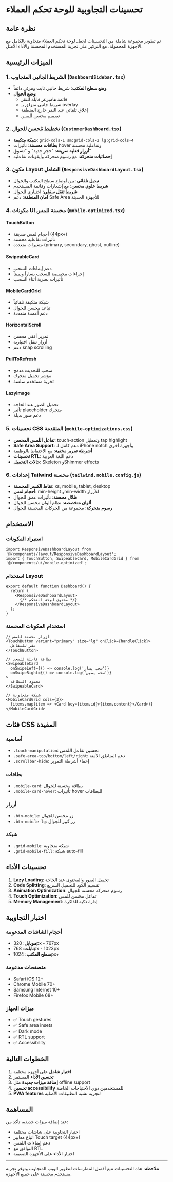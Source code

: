 # تحسينات التجاوبية للوحة تحكم العملاء

## نظرة عامة

تم تطوير مجموعة شاملة من التحسينات لجعل لوحة تحكم العملاء متجاوبة بالكامل مع الأجهزة المحمولة، مع التركيز على تجربة المستخدم المحسنة والأداء الأمثل.

## الميزات الرئيسية

### 1. الشريط الجانبي المتجاوب (`DashboardSidebar.tsx`)
- **وضع سطح المكتب**: شريط جانبي ثابت ومرئي دائماً
- **وضع الجوال**: 
  - قائمة هامبرغر قابلة للنقر
  - شريط جانبي منزلق بـ overlay
  - إغلاق تلقائي عند النقر خارج المنطقة
  - تصميم محسن للمس

### 2. تخطيط مُحسن للجوال (`CustomerDashboard.tsx`)
- **شبكة متكيفة**: `grid-cols-1 sm:grid-cols-2 lg:grid-cols-4`
- **بطاقات محسنة**: تأثيرات hover وتفاعلية محسنة
- **أزرار فعلية سريعة**: "حجز جديد" و "تسوق"
- **إحصائيات متحركة**: مع رسوم متحركة وأيقونات تفاعلية

### 3. مكون Layout الشامل (`ResponsiveDashboardLayout.tsx`)
- **تبديل تلقائي**: بين أوضاع سطح المكتب والجوال
- **شريط علوي محسن**: مع إشعارات وقائمة المستخدم
- **شريط تنقل سفلي**: اختياري للجوال
- **آمان المنطقة**: دعم Safe Area للأجهزة الحديثة

### 4. مكونات UI محسنة للمس (`mobile-optimized.tsx`)

#### TouchButton
- أحجام لمس صديقة (44px+)
- تأثيرات تفاعلية محسنة
- متغيرات متعددة (primary, secondary, ghost, outline)

#### SwipeableCard
- دعم إيماءات السحب
- إجراءات مخصصة للسحب يساراً ويميناً
- تأثيرات بصرية أثناء السحب

#### MobileCardGrid
- شبكة متكيفة تلقائياً
- تباعد محسن للجوال
- دعم أعمدة متعددة

#### HorizontalScroll
- تمرير أفقي محسن
- أزرار تنقل اختيارية
- دعم snap scrolling

#### PullToRefresh
- سحب للتحديث مدمج
- مؤشر تحميل متحرك
- تجربة مستخدم سلسة

#### LazyImage
- تحميل الصور عند الحاجة
- تأثير placeholder متحرك
- دعم صور بديلة

### 5. تحسينات CSS المتقدمة (`mobile-optimizations.css`)
- **تفاعل اللمس المحسن**: touch-action وتعطيل tap highlight
- **Safe Area Support**: دعم كامل لـ iPhone notch وأجهزة أخرى
- **أشرطة تمرير مخفية**: مع الاحتفاظ بالوظيفة
- **تحسينات RTL**: دعم اللغة العربية
- **حالات التحميل**: Skeleton وShimmer effects

### 6. إعدادات Tailwind محسنة (`tailwind.mobile.config.js`)
- **نقاط الكسر المحسنة**: xs, mobile, tablet, desktop
- **أحجام لمس**: min-height وmin-width للأزرار
- **ظلال محسنة**: تأثيرات عمق للجوال
- **ألوان متخصصة**: نظام ألوان محسن للجوال
- **رسوم متحركة**: مجموعة من الحركات المحسنة للجوال

## الاستخدام

### استيراد المكونات
```tsx
import ResponsiveDashboardLayout from '@/components/layout/ResponsiveDashboardLayout';
import { TouchButton, SwipeableCard, MobileCardGrid } from '@/components/ui/mobile-optimized';
```

### استخدام Layout
```tsx
export default function Dashboard() {
  return (
    <ResponsiveDashboardLayout>
      {/* محتوى لوحة التحكم */}
    </ResponsiveDashboardLayout>
  );
}
```

### استخدام المكونات المحسنة
```tsx
// أزرار محسنة للمس
<TouchButton variant="primary" size="lg" onClick={handleClick}>
  نقر للتفاعل
</TouchButton>

// بطاقة قابلة للسحب
<SwipeableCard 
  onSwipeLeft={() => console.log('سحب يسار')}
  onSwipeRight={() => console.log('سحب يمين')}
>
  محتوى البطاقة
</SwipeableCard>

// شبكة متجاوبة
<MobileCardGrid cols={3}>
  {items.map(item => <Card key={item.id}>{item.content}</Card>)}
</MobileCardGrid>
```

## فئات CSS المفيدة

### أساسية
- `.touch-manipulation`: تحسين تفاعل اللمس
- `.safe-area-top/bottom/left/right`: دعم المناطق الآمنة
- `.scrollbar-hide`: إخفاء أشرطة التمرير

### بطاقات
- `.mobile-card`: بطاقة محسنة للجوال
- `.mobile-card-hover`: تأثيرات hover للبطاقات

### أزرار
- `.btn-mobile`: زر محسن للجوال
- `.btn-mobile-lg`: زر كبير للجوال

### شبكة
- `.grid-mobile`: شبكة متجاوبة
- `.grid-mobile-fill`: شبكة auto-fill

## تحسينات الأداء

1. **Lazy Loading**: تحميل الصور والمحتوى عند الحاجة
2. **Code Splitting**: تقسيم الكود للتحميل السريع
3. **Animation Optimization**: رسوم متحركة محسنة للجوال
4. **Touch Optimization**: تفاعل محسن للمس
5. **Memory Management**: إدارة ذكية للذاكرة

## اختبار التجاوبية

### أحجام الشاشات المدعومة
- **موبايل**: 320px - 767px
- **تابلت**: 768px - 1023px
- **سطح المكتب**: 1024px+

### متصفحات مدعومة
- Safari iOS 12+
- Chrome Mobile 70+
- Samsung Internet 10+
- Firefox Mobile 68+

### ميزات الجهاز
- ✅ Touch gestures
- ✅ Safe area insets
- ✅ Dark mode
- ✅ RTL support
- ✅ Accessibility

## الخطوات التالية

1. **اختبار شامل** على أجهزة مختلفة
2. **تحسين الأداء** المستمر
3. **إضافة ميزات جديدة** مثل offline support
4. **تحسين accessibility** للمستخدمين ذوي الاحتياجات الخاصة
5. **PWA features** لتجربة تشبه التطبيقات الأصلية

## المساهمة

عند إضافة ميزات جديدة، تأكد من:
- اختبار التجاوبية على شاشات مختلفة
- اتباع معايير Touch target (44px+)
- دعم إيماءات اللمس
- التوافق مع RTL
- اختبار الأداء على الأجهزة الضعيفة

---

**ملاحظة**: هذه التحسينات تتبع أفضل الممارسات لتطوير الويب المتجاوب وتوفر تجربة مستخدم محسنة على جميع الأجهزة.
